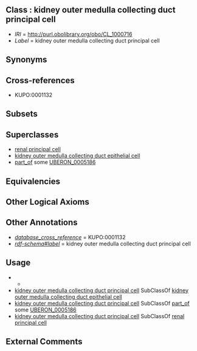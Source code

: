 
## Class : kidney outer medulla collecting duct principal cell

 * *IRI* = http://purl.obolibrary.org/obo/CL_1000716
 * *Label* = kidney outer medulla collecting duct principal cell

## Synonyms


## Cross-references

 * KUPO:0001132

## Subsets


## Superclasses

 * [renal principal cell](../../CL/09/CL_0005009.md)
 * [kidney outer medulla collecting duct epithelial cell](../../CL/48/CL_1000548.md)
 * [part_of](../../BFO/50/BFO_0000050.md) some [UBERON_0005186](../../UBERON/86/UBERON_0005186.md)

## Equivalencies


## Other Logical Axioms


## Other Annotations

 * *[database_cross_reference](../../ef/oboInOwl#hasDbXref.md)* = KUPO:0001132
 * *[rdf-schema#label](../../el/rdf-schema#label.md)* = kidney outer medulla collecting duct principal cell

## Usage

 * -
 * [kidney outer medulla collecting duct principal cell](../../CL/16/CL_1000716.md) SubClassOf [kidney outer medulla collecting duct epithelial cell](../../CL/48/CL_1000548.md)
 * [kidney outer medulla collecting duct principal cell](../../CL/16/CL_1000716.md) SubClassOf [part_of](../../BFO/50/BFO_0000050.md) some [UBERON_0005186](../../UBERON/86/UBERON_0005186.md)
 * [kidney outer medulla collecting duct principal cell](../../CL/16/CL_1000716.md) SubClassOf [renal principal cell](../../CL/09/CL_0005009.md)

## External Comments


